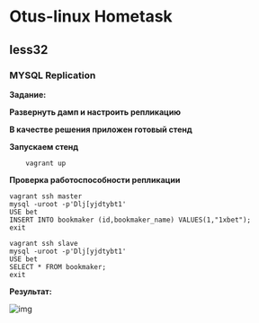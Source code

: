# Otus-linux Hometask
## less32
### MYSQL Replication

__Задание:__

__Развернуть дамп и настроить репликацию__

__В качестве решения приложен готовый стенд__

__Запускаем стенд__

```
    vagrant up
```

__Проверка работоспособности репликации__
```
vagrant ssh master
mysql -uroot -p'Dlj[yjdtybt1'
USE bet
INSERT INTO bookmaker (id,bookmaker_name) VALUES(1,"1xbet");
exit

vagrant ssh slave
mysql -uroot -p'Dlj[yjdtybt1' 
USE bet 
SELECT * FROM bookmaker;
exit
```

__Результат:__

![img](https://github.com/kakunindima/otus_linux/blob/master/less32/mysql.png)
